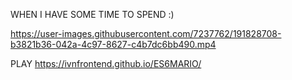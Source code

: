 WHEN I HAVE SOME TIME TO SPEND :)

https://user-images.githubusercontent.com/7237762/191828708-b3821b36-042a-4c97-8627-c4b7dc6bb490.mp4

PLAY https://ivnfrontend.github.io/ES6MARIO/
